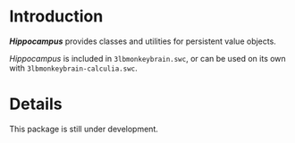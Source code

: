 # Introduction #

_**Hippocampus**_ provides classes and utilities for persistent value objects.

_Hippocampus_ is included in `3lbmonkeybrain.swc`, or can be used on its own with `3lbmonkeybrain-calculia.swc`.

# Details #

This package is still under development.